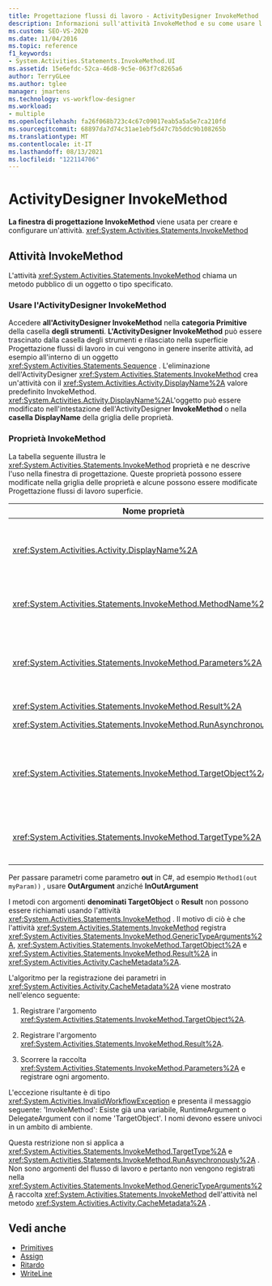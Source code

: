 ```yaml
---
title: Progettazione flussi di lavoro - ActivityDesigner InvokeMethod
description: Informazioni sull'attività InvokeMethod e su come usare l'ActivityDesigner InvokeMethod per creare e configurare un'attività InvokeMethod.
ms.custom: SEO-VS-2020
ms.date: 11/04/2016
ms.topic: reference
f1_keywords:
- System.Activities.Statements.InvokeMethod.UI
ms.assetid: 15e6efdc-52ca-46d8-9c5e-063f7c8265a6
author: TerryGLee
ms.author: tglee
manager: jmartens
ms.technology: vs-workflow-designer
ms.workload:
- multiple
ms.openlocfilehash: fa26f068b723c4c67c09017eab5a5a5e7ca210fd
ms.sourcegitcommit: 68897da7d74c31ae1ebf5d47c7b5ddc9b108265b
ms.translationtype: MT
ms.contentlocale: it-IT
ms.lasthandoff: 08/13/2021
ms.locfileid: "122114706"
---
```

# <a name="invokemethod-activity-designer"></a>ActivityDesigner InvokeMethod

**La finestra di progettazione InvokeMethod** viene usata per creare e configurare un'attività. <xref:System.Activities.Statements.InvokeMethod>

## <a name="the-invokemethod-activity"></a>Attività InvokeMethod

L'attività <xref:System.Activities.Statements.InvokeMethod> chiama un metodo pubblico di un oggetto o tipo specificato.

### <a name="use-the-invokemethod-activity-designer"></a>Usare l'ActivityDesigner InvokeMethod

Accedere **all'ActivityDesigner InvokeMethod** nella **categoria Primitive** della casella **degli strumenti**. **L'ActivityDesigner InvokeMethod** può essere  trascinato dalla casella degli strumenti e rilasciato nella superficie Progettazione flussi di lavoro in cui vengono in genere inserite attività, ad esempio all'interno di un oggetto <xref:System.Activities.Statements.Sequence> . L'eliminazione dell'ActivityDesigner <xref:System.Activities.Statements.InvokeMethod> crea un'attività con il <xref:System.Activities.Activity.DisplayName%2A> valore predefinito InvokeMethod. <xref:System.Activities.Activity.DisplayName%2A>L'oggetto può essere modificato nell'intestazione dell'ActivityDesigner **InvokeMethod** o nella **casella DisplayName** della griglia delle proprietà.

### <a name="the-invokemethod-properties"></a>Proprietà InvokeMethod

La tabella seguente illustra le <xref:System.Activities.Statements.InvokeMethod> proprietà e ne descrive l'uso nella finestra di progettazione. Queste proprietà possono essere modificate nella griglia delle proprietà e alcune possono essere modificate Progettazione flussi di lavoro superficie.

|Nome proprietà|Obbligatoria|Utilizzo|
|-|--------------|-|
|<xref:System.Activities.Activity.DisplayName%2A>|Falso|Nome descrittivo dell'attività <xref:System.Activities.Statements.InvokeMethod>. Il valore predefinito è InvokeMethod.<br /><br /> Anche se <xref:System.Activities.Activity.DisplayName%2A> non è strettamente necessario, è meglio usarne uno.|
|<xref:System.Activities.Statements.InvokeMethod.MethodName%2A>|Vero|Nome del metodo da richiamare quando viene eseguita l'attività. Il metodo chiamato deve essere dichiarato come **pubblico.** Questa proprietà può essere modificata nell'area di progettazione ed è obbligatoria.|
|<xref:System.Activities.Statements.InvokeMethod.Parameters%2A>|Falso|Raccolta di parametri del metodo chiamato. I parametri devono essere aggiunti alla raccolta nello stesso ordine in cui vengono visualizzati nella firma del metodo. Per visualizzare la **finestra di** dialogo Parametri in cui è possibile impostare questa proprietà, fare clic sul pulsante con i puntini di sospensione nel **campo** Parametri della griglia delle proprietà. Fare clic **sul pulsante Crea** argomento per aggiungere i parametri.|
|<xref:System.Activities.Statements.InvokeMethod.Result%2A>|Falso|Valore restituito dalla chiamata del metodo.|
|<xref:System.Activities.Statements.InvokeMethod.RunAsynchronously%2A>|Vero|Specifica se il metodo viene chiamato in modo asincrono. Il valore predefinito è **False**.|
|<xref:System.Activities.Statements.InvokeMethod.TargetObject%2A>|Falso|Oggetto contenente il metodo da chiamare. È possibile modificare questa proprietà nell'area della finestra di progettazione.<br /><br /> È necessario impostare <xref:System.Activities.Statements.InvokeMethod.TargetObject%2A> o <xref:System.Activities.Statements.InvokeMethod.TargetType%2A>.|
|<xref:System.Activities.Statements.InvokeMethod.TargetType%2A>|Falso|Tipo di <xref:System.Activities.Statements.InvokeMethod.TargetObject%2A>. È possibile modificare questa proprietà nell'area della finestra di progettazione. È necessario impostare questa proprietà solo se il metodo chiamato è statico.|

Per passare parametri come parametro **out** in C#, ad esempio `Method1(out myParam))` , usare **OutArgument** anziché **InOutArgument**

I metodi con argomenti **denominati TargetObject** o **Result** non possono essere richiamati usando l'attività <xref:System.Activities.Statements.InvokeMethod> . Il motivo di ciò è che l'attività <xref:System.Activities.Statements.InvokeMethod> registra <xref:System.Activities.Statements.InvokeMethod.GenericTypeArguments%2A>, <xref:System.Activities.Statements.InvokeMethod.TargetObject%2A> e <xref:System.Activities.Statements.InvokeMethod.Result%2A> in <xref:System.Activities.Activity.CacheMetadata%2A>.

L'algoritmo per la registrazione dei parametri in <xref:System.Activities.Activity.CacheMetadata%2A> viene mostrato nell'elenco seguente:

1. Registrare l'argomento <xref:System.Activities.Statements.InvokeMethod.TargetObject%2A>.

2. Registrare l'argomento <xref:System.Activities.Statements.InvokeMethod.Result%2A>.

3. Scorrere la raccolta <xref:System.Activities.Statements.InvokeMethod.Parameters%2A> e registrare ogni argomento.

L'eccezione risultante è di tipo <xref:System.Activities.InvalidWorkflowException> e presenta il messaggio seguente: 'InvokeMethod': Esiste già una variabile, RuntimeArgument o DelegateArgument con il nome 'TargetObject'. I nomi devono essere univoci in un ambito di ambiente.

Questa restrizione non si applica a <xref:System.Activities.Statements.InvokeMethod.TargetType%2A> e <xref:System.Activities.Statements.InvokeMethod.RunAsynchronously%2A> . Non sono argomenti del flusso di lavoro e pertanto non vengono registrati nella <xref:System.Activities.Statements.InvokeMethod.GenericTypeArguments%2A> raccolta <xref:System.Activities.Statements.InvokeMethod> dell'attività nel metodo <xref:System.Activities.Activity.CacheMetadata%2A> .

## <a name="see-also"></a>Vedi anche

- [Primitives](../workflow-designer/primitives-activity-designers.md)
- [Assign](../workflow-designer/assign-activity-designer.md)
- [Ritardo](../workflow-designer/delay-activity-designer.md)
- [WriteLine](../workflow-designer/writeline-activity-designer.md)
